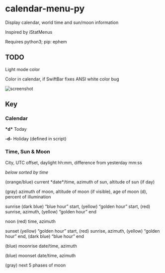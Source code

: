 # calendar-menu-py

Display calendar, world time and sun/moon information

Inspired by iStatMenus

Requires python3; pip: ephem

## TODO

Light mode color

Color in calendar, if SwiftBar fixes ANSI white color bug

![screenshot](https://user-images.githubusercontent.com/589440/112706422-ed76e800-8e9b-11eb-9e7f-19b052114621.png)

## Key

### Calendar

__\*d\*__	Today


__-d-__	Holiday (defined in script)


### Time, Sun & Moon

City, UTC offset, daylight hh:mm, difference from yesterday mm:ss

*below sorted by time*

(orange/blue)	current \*date\*/time, azimuth of sun, altitude of sun (if day)

(gray)		azimuth of moon, altitude of moon (if visible), age of moon (d), percent of illumination

sunrise		(dark blue) “blue hour” start, (yellow) “golden hour” start, (red) sunrise, azimuth, (yellow) “golden hour” end

noon		(red) time, azimuth

sunset	(yellow) “golden hour” start, (red) sunrise, azimuth, (yellow) “golden hour” end, (dark blue) “blue hour” end

(blue)	moonrise date/time, azimuth

(blue)	moonset date/time, azimuth

(gray)	next 5 phases of moon